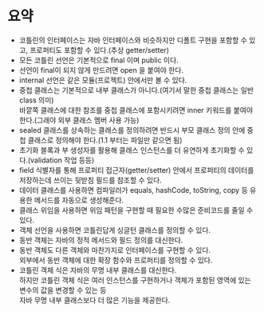 # 요약 

* 코틀린의 인터페이스는 자바 인터페이스와 비슷하지만 디폴트 구현을 포함할 수 있고, 프로퍼티도 포함할 수 있다.(추상 getter/setter)
* 모든 코틀린 선언은 기본적으로 final 이며 public 이다.     
* 선언이 final이 되지 않게 만드려면 open 을 붙여야 한다.       
* internal 선언은 같은 모듈(프로젝트) 안에서만 볼 수 있다.   
* 중첩 클래스는 기본적으로 내부 클래스가 아니다.(여기서 말한 중첩 클래스는 일반 class 의미)      
  바깥쪽 클래스에 대한 참조를 중첩 클래스에 포함시키려면 inner 키워드를 붙여야한다.(그래야 외부 클래스 멤버 사용 가능)   
* sealed 클래스를 상속하는 클래스를 정의하려면 반드시 부모 클래스 정의 안에 중첩 클래스로 정의해야 한다.(1.1 부터는 파일만 같으면 됨)      
* 초기화 블록과 부 생성자를 활용해 클래스 인스턴스를 더 유연하게 초기화할 수 있다.(validation 작업 등등)     
* field 식별자를 통해 프로퍼티 접근자(getter/setter) 안에서 프로퍼티의 데이터를 저장하는데 쓰이는 뒷받침 필드를 참조할 수 있다.     
* 데이터 클래스를 사용하면 컴파일러가 equals, hashCode, toString, copy 등 유용한 메서드를 자동으로 생성해준다.   
* 클래스 위임을 사용하면 위임 패턴을 구현할 때 필요한 수많은 준비코드를 줄일 수 있다.   
* 객체 선언을 사용하면 코틀린답게 싱글턴 클래스를 정의할 수 있다.   
* 동반 객체는 자바의 정적 메서드와 필드 정의를 대신한다.     
* 동반 객체도 다른 객체와 마찬가지로 인터페이스를 구현할 수 있다.   
  외부에서 동반 객체에 대한 확장 함수와 프로퍼티를 정의할 수 있다.     
* 코틀린 객체 식은 자바의 무명 내부 클래스를 대신한다.   
  하지만 코틀린 객체 식은 여러 인스턴스를 구현하거나 객체가 포함된 영역에 있는 변수의 값을 변경할 수 있는 등    
  자바 무명 내부 클래스보다 더 많은 기능을 제공한다.   
  
  
